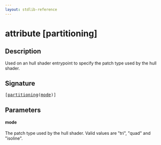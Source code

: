 ```yaml
---
layout: stdlib-reference
---
```


# attribute [partitioning]

## Description

Used on an hull shader entrypoint to specify the patch type used by the hull shader.

## Signature

<pre>
[<a href="partitioning.md">partitioning</a>(<a href="partitioning.md#decl-mode" class="code_param">mode</a>)]
</pre>

## Parameters

####  <a id="decl-mode"></a>mode
The patch type used by the hull shader. Valid values are "tri", "quad" and "isoline".



<script>
// Fix .md links to .html when on ReadTheDocs
if (window.location.hostname.includes('readthedocs') || 
    window.location.hostname.includes('rtfd.io')) {
  document.addEventListener('DOMContentLoaded', function() {
    const links = document.querySelectorAll('a');
    links.forEach(link => {
      if (link.getAttribute('href') && link.getAttribute('href').endsWith('.md')) {
        link.href = link.href.replace(/\.md($|#|\?)/, '.html$1');
      }
    });
  });
}
</script>

